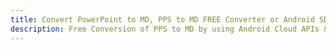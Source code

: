 ---title: Convert PowerPoint to MD, PPS to MD FREE Converter or Android SDKdescription: Free Conversion of PPS to MD by using Android Cloud APIs & SDKs. Also Create, Edit & Render Microsoft Word & OpenOffice documents in the Cloud.---